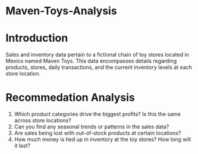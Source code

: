 # Maven-Toys-Analysis

# Introduction
Sales and inventory data pertain to a fictional chain of toy stores located in Mexico named Maven Toys. This data encompasses details regarding products, stores, daily transactions, and the current inventory levels at each store location.
# Recommedation Analysis

1. Which product categories drive the biggest profits? Is this the same across store locations?
2. Can you find any seasonal trends or patterns in the sales data?
3. Are sales being lost with out-of-stock products at certain locations?
4. How much money is tied up in inventory at the toy stores? How long will it last?
